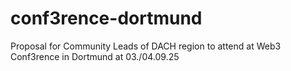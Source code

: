 # conf3rence-dortmund
Proposal for Community Leads of DACH region to attend at Web3 Conf3rence in Dortmund at 03./04.09.25
